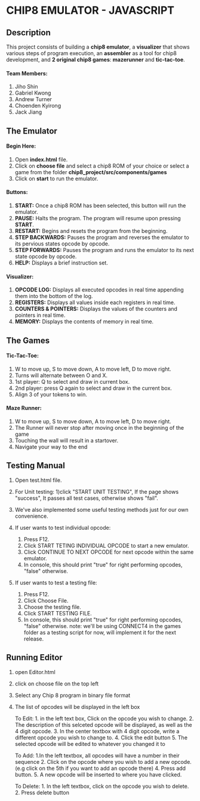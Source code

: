# CHIP8 EMULATOR - JAVASCRIPT

## Description
This project consists of building a **chip8 emulator**, a **visualizer** that shows various steps of program execution, an **assembler** as a tool for chip8 development, and **2 original chip8 games**: **mazerunner** and **tic-tac-toe**.

#### Team Members:
  1. Jiho Shin
  2. Gabriel Kwong
  3. Andrew Turner
  4. Choenden Kyirong
  5. Jack Jiang


## The Emulator
#### Begin Here:
1. Open **index.html** file.
2. Click on **choose file** and select a chip8 ROM of your choice or select a game from the folder **chip8_project/src/components/games**
3. Click on **start** to run the emulator.

#### Buttons:
1. **START:** Once a chip8 ROM has been selected, this button will run the emulator.
2. **PAUSE:** Halts the program. The program will resume upon pressing **START**.
3. **RESTART:** Begins and resets the program from the beginning.
4. **STEP BACKWARDS:** Pauses the program and reverses the emulator to its pervious states opcode by opcode.
5. **STEP FORWARDS:** Pauses the program and runs the emulator to its next state opcode by opcode.
6. **HELP:** Displays a brief instruction set.

#### Visualizer:
1. **OPCODE LOG:** Displays all executed opcodes in real time appending them into the bottom of the log.
2. **REGISTERS:** Displays all values inside each registers in real time.
3. **COUNTERS & POINTERS:** Displays the values of the counters and pointers in real time.
4. **MEMORY:** Displays the contents of memory in real time.


## The Games

#### Tic-Tac-Toe:
 1. W to move up, S to move down, A to move left, D to move right.
 2. Turns will alternate between O and X.
 2. 1st player: Q to select and draw in current box.
 3. 2nd player: press Q again to select and draw in the current box.
 5. Align 3 of your tokens to win.

#### Maze Runner:
1. W to move up, S to move down, A to move left, D to move right.
2. The Runner will never stop after moving once in the beginning of the game
2. Touching the wall will result in a startover.
3. Navigate your way to the end



## Testing Manual
1. Open test.html file.
2. For Unit testing:
    1)click "START UNIT TESTING", If the page shows "success", It passes all test cases, otherwise shows "fail".
3. We've also implemented some useful testing methods just for our own convenience.
4. If user wants to test individual opcode:
    1) Press F12.
    2) Click START TETING INDIVIDUAL OPCODE to start a new emulator.
    3) Click CONTINUE TO NEXT OPCODE for next opcode within the same emulator.
    4) In console, this should print "true" for right performing opcodes, "false" otherwise.

5. If user wants to test a testing file:
    1) Press F12.
    2) Click Choose File.
    3) Choose the testing file.
    4) Click START TESTING FILE.
    5) In console, this should print "true" for right performing opcodes, "false" otherwise.
    note: we'll be using CONNECT4 in the games folder as a testing script for now, will implement it for the next release.

## Running Editor
1. open Editor.html
2. click on choose file on the top left
3. Select any Chip 8 program in binary file format
4. The list of opcodes will be displayed in the left box

	To Edit: 1. in the left text box, Click on the opcode you wish to change.
			 2. The description of this selceted opcode will be displayed, as well as the 4 digit opcode.
			 3. In the center textbox with 4 digit opcode, write a different opcode you wish to change to.
			 4. Click the edit button
			 5. The selected opcode will be edited to whatever you changed it to
	
	To Add:  1.In the left textbox, all opcodes will have a number in their sequence
			 2. Click on the opcode where you wish to add a new opcode. (e.g click on the 5th if you want to add an opcode there)
			 4. Press add button.
			 5. A new opcode will be inserted to where you have clicked.
			 
	To Delete: 1. In the left textbox, click on the opcode you wish to delete.
			   2. Press delete button
